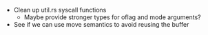 - Clean up util.rs syscall functions
  - Maybe provide stronger types for oflag and mode arguments?
- See if we can use move semantics to avoid reusing the buffer
